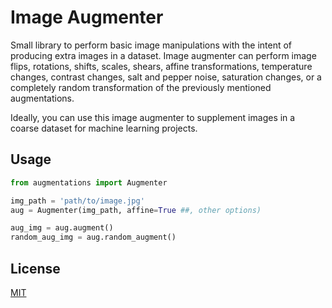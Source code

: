 # Image Augmenter

Small library to perform basic image manipulations with the intent of producing extra images in a dataset. Image augmenter can perform image flips, rotations, shifts, scales, shears, affine transformations, temperature changes, contrast changes, salt and pepper noise, saturation changes, or a completely random transformation of the previously mentioned augmentations. 

Ideally, you can use this image augmenter to supplement images in a coarse dataset for machine learning projects. 

## Usage

```python
from augmentations import Augmenter

img_path = 'path/to/image.jpg'
aug = Augmenter(img_path, affine=True ##, other options)

aug_img = aug.augment()
random_aug_img = aug.random_augment()
```

## License
[MIT](./LICENSE)